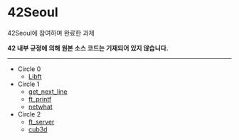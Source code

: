 # 42Seoul

42Seoul에 참여하며 완료한 과제

__42 내부 규정에 의해 원본 소스 코드는 기재되어 있지 않습니다.__

---

- Circle 0
  - [Libft](https://github.com/HyeonsikBae/42Seoul/blob/master/Libft/Libft.md)
- Circle 1
  - [get_next_line](https://github.com/HyeonsikBae/42Seoul/blob/master/get_next_line/get_next_line.md)
  - [ft_printf](https://github.com/HyeonsikBae/42Seoul/blob/master/ft_printf/ft_printf.md)
  - [netwhat](https://github.com/HyeonsikBae/42Seoul/blob/master/Netwhat/Netwhat.md)
- Circle 2
  - [ft_server](https://github.com/HyeonsikBae/42Seoul/blob/master/ft_server/ft_server.md)
  - [cub3d](https://github.com/HyeonsikBae/42Seoul/blob/master/cud3d/cub3d.md)